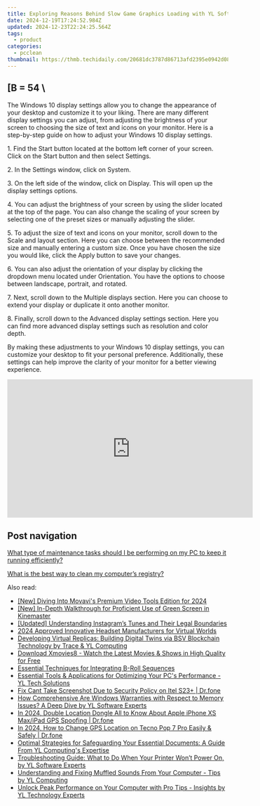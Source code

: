 ```yaml
---
title: Exploring Reasons Behind Slow Game Graphics Loading with YL Software Solutions and Tips
date: 2024-12-19T17:24:52.984Z
updated: 2024-12-23T22:24:25.564Z
tags:
  - product
categories:
  - pcclean
thumbnail: https://thmb.techidaily.com/20681dc3787d86713afd2395e0942d0819f5bca12434956d1fe5521df7d6718e.jpg
---
```


## \[B = 54 \

The Windows 10 display settings allow you to change the appearance of your desktop and customize it to your liking. There are many different display settings you can adjust, from adjusting the brightness of your screen to choosing the size of text and icons on your monitor. Here is a step-by-step guide on how to adjust your Windows 10 display settings. 

1\. Find the Start button located at the bottom left corner of your screen. Click on the Start button and then select Settings.

2\. In the Settings window, click on System.

3\. On the left side of the window, click on Display. This will open up the display settings options. 

4\. You can adjust the brightness of your screen by using the slider located at the top of the page. You can also change the scaling of your screen by selecting one of the preset sizes or manually adjusting the slider.

5\. To adjust the size of text and icons on your monitor, scroll down to the Scale and layout section. Here you can choose between the recommended size and manually entering a custom size. Once you have chosen the size you would like, click the Apply button to save your changes.

6\. You can also adjust the orientation of your display by clicking the dropdown menu located under Orientation. You have the options to choose between landscape, portrait, and rotated.

7\. Next, scroll down to the Multiple displays section. Here you can choose to extend your display or duplicate it onto another monitor.

8\. Finally, scroll down to the Advanced display settings section. Here you can find more advanced display settings such as resolution and color depth. 

By making these adjustments to your Windows 10 display settings, you can customize your desktop to fit your personal preference. Additionally, these settings can help improve the clarity of your monitor for a better viewing experience.

<!-- affiliate ads begin -->
<iframe width="560" height="315" src="https://www.youtube.com/embed/it8VkxDUdAc?si=ef6VZWR7kW4P9ikh" title="YouTube video player" frameborder="0" allow="accelerometer; autoplay; clipboard-write; encrypted-media; gyroscope; picture-in-picture; web-share" referrerpolicy="strict-origin-when-cross-origin" allowfullscreen></iframe>
<!-- affiliate ads end -->

## Post navigation

[What type of maintenance tasks should I be performing on my PC to keep it running efficiently?](https://tools.techidaily.com/pcclean/products/)

[What is the best way to clean my computer’s registry?](https://tools.techidaily.com/pcclean/products/)

<ins class="adsbygoogle"
     style="display:block"
     data-ad-format="autorelaxed"
     data-ad-client="ca-pub-7571918770474297"
     data-ad-slot="1223367746"></ins>

<ins class="adsbygoogle"
     style="display:block"
     data-ad-client="ca-pub-7571918770474297"
     data-ad-slot="8358498916"
     data-ad-format="auto"
     data-full-width-responsive="true"></ins>

<span class="atpl-alsoreadstyle">Also read:</span>
<div><ul>
<li><a href="https://fox-friendly.techidaily.com/new-diving-into-movavis-premium-video-tools-edition-for-2024/"><u>[New] Diving Into Movavi's Premium Video Tools Edition for 2024</u></a></li>
<li><a href="https://some-techniques.techidaily.com/new-in-depth-walkthrough-for-proficient-use-of-green-screen-in-kinemaster/"><u>[New] In-Depth Walkthrough for Proficient Use of Green Screen in Kinemaster</u></a></li>
<li><a href="https://instagram-video-recordings.techidaily.com/updated-understanding-instagrams-tunes-and-their-legal-boundaries/"><u>[Updated] Understanding Instagram’s Tunes and Their Legal Boundaries</u></a></li>
<li><a href="https://some-techniques.techidaily.com/2024-approved-innovative-headset-manufacturers-for-virtual-worlds/"><u>2024 Approved Innovative Headset Manufacturers for Virtual Worlds</u></a></li>
<li><a href="https://discover-fantastic.techidaily.com/developing-virtual-replicas-building-digital-twins-via-bsv-blockchain-technology-by-trace-and-yl-computing/"><u>Developing Virtual Replicas: Building Digital Twins via BSV Blockchain Technology by Trace & YL Computing</u></a></li>
<li><a href="https://win-premium.techidaily.com/download-xmovies8-watch-the-latest-movies-and-shows-in-high-quality-for-free/"><u>Download Xmovies8 - Watch the Latest Movies & Shows in High Quality for Free</u></a></li>
<li><a href="https://extra-resources.techidaily.com/essential-techniques-for-integrating-b-roll-sequences/"><u>Essential Techniques for Integrating B-Roll Sequences</u></a></li>
<li><a href="https://discover-fantastic.techidaily.com/essential-tools-and-applications-for-optimizing-your-pcs-performance-yl-tech-solutions/"><u>Essential Tools & Applications for Optimizing Your PC's Performance - YL Tech Solutions</u></a></li>
<li><a href="https://howto.techidaily.com/fix-cant-take-screenshot-due-to-security-policy-on-itel-s23plus-drfone-by-drfone-fix-android-problems-fix-android-problems/"><u>Fix Cant Take Screenshot Due to Security Policy on Itel S23+ | Dr.fone</u></a></li>
<li><a href="https://discover-fantastic.techidaily.com/how-comprehensive-are-windows-warranties-with-respect-to-memory-issues-a-deep-dive-by-yl-software-experts/"><u>How Comprehensive Are Windows Warranties with Respect to Memory Issues? A Deep Dive by YL Software Experts</u></a></li>
<li><a href="https://iphone-location.techidaily.com/in-2024-double-location-dongle-all-to-know-about-apple-iphone-xs-maxipad-gps-spoofing-drfone-by-drfone-virtual-ios/"><u>In 2024, Double Location Dongle All to Know About Apple iPhone XS Max/iPad GPS Spoofing | Dr.fone</u></a></li>
<li><a href="https://fix-guide.techidaily.com/in-2024-how-to-change-gps-location-on-tecno-pop-7-pro-easily-and-safely-drfone-by-drfone-virtual-android/"><u>In 2024, How to Change GPS Location on Tecno Pop 7 Pro Easily & Safely | Dr.fone</u></a></li>
<li><a href="https://discover-fantastic.techidaily.com/optimal-strategies-for-safeguarding-your-essential-documents-a-guide-from-yl-computings-expertise/"><u>Optimal Strategies for Safeguarding Your Essential Documents: A Guide From YL Computing's Expertise</u></a></li>
<li><a href="https://discover-fantastic.techidaily.com/troubleshooting-guide-what-to-do-when-your-printer-wont-power-on-by-yl-software-experts/"><u>Troubleshooting Guide: What to Do When Your Printer Won’t Power On, by YL Software Experts</u></a></li>
<li><a href="https://discover-fantastic.techidaily.com/understanding-and-fixing-muffled-sounds-from-your-computer-tips-by-yl-computing/"><u>Understanding and Fixing Muffled Sounds From Your Computer - Tips by YL Computing</u></a></li>
<li><a href="https://discover-fantastic.techidaily.com/unlock-peak-performance-on-your-computer-with-pro-tips-insights-by-yl-technology-experts/"><u>Unlock Peak Performance on Your Computer with Pro Tips - Insights by YL Technology Experts</u></a></li>
</ul></div>

